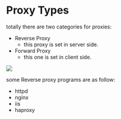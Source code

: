 # Proxy Types

totally there are two categories for proxies:

- Reverse Proxy
  - this proxy is set in server side.
- Forward Proxy
  - this one is set in client side.



![](D:\03_Tutorial\23_Linux\0_Documents\Proxy_Diagram.png)



some Reverse proxy programs are as follow:

- httpd
- nginx
- iis
- haproxy












